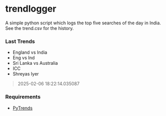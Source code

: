 # trendlogger
A simple python script which logs the top five searches of the day in India.<br>See the trend.csv for the history.<br>

<!-- Last Trends -->
### Last Trends
* England vs India
* Eng vs Ind
* Sri Lanka vs Australia
* ICC
* Shreyas Iyer
> 2025-02-06 18:22:14.035087

<!-- Requirements -->
### Requirements
* [PyTrends](https://github.com/dreyco676/pytrends)
